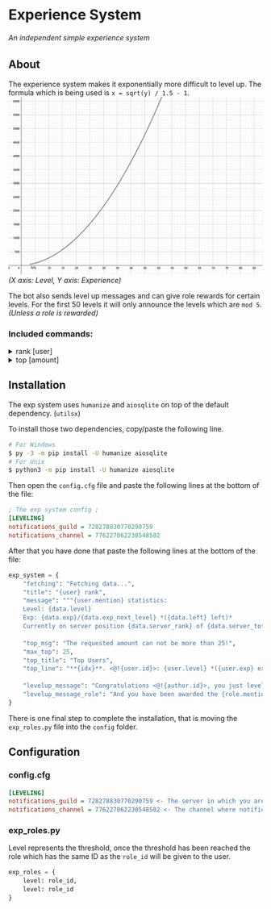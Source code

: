 # Experience System

###### An independent  simple experience system

## About

The experience system makes it exponentially more difficult to level up. The formula which is being used
is `x = sqrt(y) / 1.5 - 1`.
![Visual Representation of formula](../.gitassets/exp_system_formula.png)
*(X axis: Level, Y axis: Experience)*

The bot also sends level up messages and can give role rewards for certain levels. For the first 50 levels it will only announce the levels which are `mod 5`. *(Unless a role is rewarded)*

### Included commands:

<details>
    <summary>rank [user]</summary>

    Retrieve the rank of a user.

    Default user is the person whom has invoked the command.

    Aliases: lvl, level

    Usage examples:
        // Get your own rank
        rank

        // Get the rank of @Arthur
        rank @Arthur

</details>


<details>
    <summary>top [amount]</summary>

    Fetch the top x members with the highest exp.

    Default amount is 10.

    Usage examples:
        // Get the top 10 members
        top

        // Get the top 15 members
        top 15

</details>

## Installation

The exp system uses `humanize` and `aiosqlite` on top of the default dependency. (`utilsx`)

To install those two dependencies, copy/paste the following line.

```bash
# For Windows
$ py -3 -m pip install -U humanize aiosqlite
# For Unix
$ python3 -m pip install -U humanize aiosqlite
```

Then open the `config.cfg` file and paste the following lines at the bottom of the file:

```cfg
; The exp system config ;
[LEVELING]
notifications_guild = 728278830770290759
notifications_channel = 776227062230548502
```

After that you have done that paste the following lines at the bottom of the file:

```py
exp_system = {
    "fetching": "Fetching data...",
    "title": "{user} rank",
    "message": """{user.mention} statistics:
    Level: {data.level}
    Exp: {data.exp}/{data.exp_next_level} *({data.left} left)*
    Currently on server position {data.server_rank} of {data.server_total}""",

    "top_msg": "The requested amount can not be more than 25!",
    "max_top": 25,
    "top_title": "Top Users",
    "top_line": "**{idx}**. <@!{user.id}>: {user.level} *({user.exp} exp)*",

    "levelup_message": "Congratulations <@!{author.id}>, you just leveled up to level {lvl}! ",
    "levelup_message_role": "And you have been awarded the {role.mention} role!"
}
```

There is one final step to complete the installation, that is moving the `exp_roles.py` file into the `config` folder.

## Configuration

### config.cfg

```cfg
[LEVELING]
notifications_guild = 728278830770290759 <- The server in which you are using the bot.
notifications_channel = 776227062230548502 <- The channel where notifications will be sent when a user level ups. Remove to disable feature.
```

### exp_roles.py

Level represents the threshold, once the threshold has been reached the role which has the same ID as the `role_id` will be given to the user.

```py
exp_roles = {
    level: role_id,
    level: role_id
}
```
